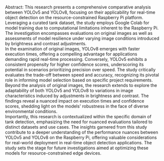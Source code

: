 Abstract:
This research presents a comprehensive comparative analysis between YOLOv5 and YOLOv8, focusing on their applicability for real-time object detection on the resource-constrained Raspberry Pi platform. Leveraging a curated tank dataset, the study employs Google Colab for model training due to computational limitations inherent to the Raspberry Pi. The investigation encompasses evaluations on original images as well as assessments of model resilience under varying image conditions introduced by brightness and contrast adjustments.\
In the examination of original images, YOLOv8 emerges with faster execution times, offering a compelling advantage for applications demanding rapid real-time processing. Conversely, YOLOv5 exhibits a consistent propensity for higher confidence scores, underscoring its potential in scenarios prioritizing precision over speed. The study critically evaluates the trade-off between speed and accuracy, recognizing its pivotal role in informing model selection based on specific project requirements.
Beyond the analysis of original images, the research extends to explore the adaptability of both YOLOv5 and YOLOv8 to variations in image characteristics induced by adjustments in brightness and contrast. The findings reveal a nuanced impact on execution times and confidence scores, shedding light on the models' robustness in the face of diverse environmental conditions.\
Importantly, this research is contextualized within the specific domain of tank detection, emphasizing the need for nuanced evaluations tailored to distinct datasets and use cases. The insights garnered from this study contribute to a deeper understanding of the performance nuances between YOLOv5 and YOLOv8 on the Raspberry Pi, offering valuable considerations for real-world deployment in real-time object detection applications. The study sets the stage for future investigations aimed at optimizing these models for resource-constrained edge devices.

